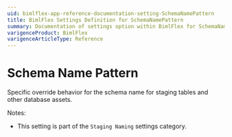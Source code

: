 ```yaml
---
uid: bimlflex-app-reference-documentation-setting-SchemaNamePattern
title: BimlFlex Settings Definition for SchemaNamePattern
summary: Documentation of settings option within BimlFlex for SchemaNamePattern
varigenceProduct: BimlFlex
varigenceArticleType: Reference
---
```


# Schema Name Pattern

Specific override behavior for the schema name for staging tables and other database assets.

Notes:

* This setting is part of the `Staging Naming` settings category.

